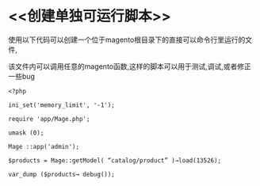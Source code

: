 # <<创建单独可运行脚本>>

使用以下代码可以创建一个位于magento根目录下的直接可以命令行里运行的文件,

该文件内可以调用任意的magento函数,这样的脚本可以用于测试,调试,或者修正一些bug

```
<?php

ini_set('memory_limit', '-1');

require 'app/Mage.php';

umask (0);

Mage ::app('admin');

$products = Mage::getModel( “catalog/product” )→load(13526);

var_dump ($products→ debug());

```